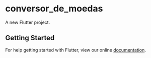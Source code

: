 # conversor_de_moedas

A new Flutter project.

## Getting Started

For help getting started with Flutter, view our online
[documentation](https://flutter.io/).
